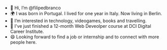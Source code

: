 - 👋 Hi, I’m @filipedbranco 
- 🌍 I was born in Portugal. I lived for one year in Italy. Now living in Berlin.
- 👀 I’m interested in technology, videogames, books and travelling.
- 🌱 I've just finished a 12-month Web Deveolper course at DCI Digital Career Institute.
- :smile: Looking forward  to find a job or internship and to connect with more people here. 


<!---
filipedbranco/filipedbranco is a ✨ special ✨ repository because its `README.md` (this file) appears on your GitHub profile.
You can click the Preview link to take a look at your changes.
--->
